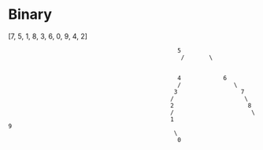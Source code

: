 # Binary
[7, 5, 1, 8, 3, 6, 0, 9, 4, 2]


                                                      
                                                    5
                                                     /       \ 
                                                     
                                                    
                                                    4            6
                                                    /               \
                                                   3                  7
                                                  /                    \
                                                  2                     8
                                                  /                      \
                                                  1                       9
                                                   \
                                                    0
